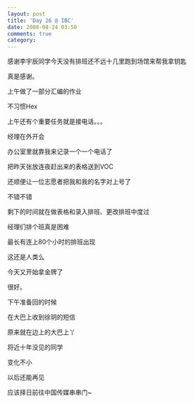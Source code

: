 ```yaml
---
layout: post
title: 'Day 26 @ IBC'
date: 2008-08-24 03:50
comments: true
category: 
---
```

    

感谢李宇辰同学今天没有排班还不远十几里跑到场馆来帮我拿钥匙

真是感谢。

上午做了一部分汇编的作业

不习惯Hex

上午还有个重要任务就是接电话。。。

经理在外开会

办公室里就靠我来记录一个一个电话了

把昨天张放连夜赶出来的表格送到VOC

还顺便让一位志愿者把我和我的名字对上号了

不错不错

剩下的时间就在做表格和录入排班、更改排班中度过

经理们排个班真是困难

最长有连上80个小时的排班出现

这还是人类么

今天又开始拿金牌了

很好。

下午准备回的时候

在大巴上收到徐玥的短信

原来就在边上的大巴上丫

将近十年没见的同学

变化不小

以后还能再见

应该择日前往中国传媒串串门~
